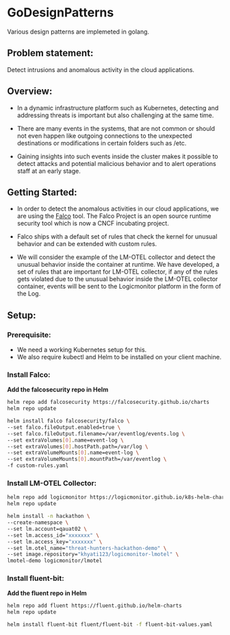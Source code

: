 # GoDesignPatterns

Various design patterns are implemeted in golang.

## Problem statement:
Detect intrusions and anomalous activity in the cloud applications.

## Overview:

- In a dynamic infrastructure platform such as Kubernetes, detecting and addressing threats is important but also challenging at the same time.

- There are many events in the systems, that are not common or should not even happen like outgoing connections to the unexpected destinations or modifications in certain folders such as /etc.

- Gaining insights into such events inside the cluster makes it possible to detect attacks and potential malicious behavior and to alert operations staff at an early stage.


## Getting Started:

- In order to detect the anomalous activities in our cloud applications, we are using the [Falco](https://falco.org) tool. 
The Falco Project is an open source runtime security tool which is now a CNCF incubating project.

- Falco ships with a default set of rules that check the kernel for unusual behavior and can be extended with custom rules.

- We will consider the example of the LM-OTEL collector and detect the unusual behavior inside the container at runtime. We have developed, a set of rules that are important for LM-OTEL collector, if any of the rules gets violated due to the unusual behavior inside the LM-OTEL collector container, events will be sent to the Logicmonitor platform in the form of the Log.

## Setup:

### Prerequisite:
- We need a working Kubernetes setup for this. 
- We also require kubectl and Helm to be installed on your client machine.

### Install Falco:

**Add the falcosecurity repo in Helm**

```bash
helm repo add falcosecurity https://falcosecurity.github.io/charts
helm repo update
```

```bash
helm install falco falcosecurity/falco \
--set falco.fileOutput.enabled=true \
--set falco.fileOutput.filename=/var/eventlog/events.log \
--set extraVolumes[0].name=event-log \
--set extraVolumes[0].hostPath.path=/var/log \
--set extraVolumeMounts[0].name=event-log \
--set extraVolumeMounts[0].mountPath=/var/eventlog \
-f custom-rules.yaml
```

### Install LM-OTEL Collector:

```bash
helm repo add logicmonitor https://logicmonitor.github.io/k8s-helm-charts
helm repo update
```

```bash
helm install -n hackathon \                                                
--create-namespace \
--set lm.account=qauat02 \
--set lm.access_id="xxxxxxx" \
--set lm.access_key="xxxxxxx" \
--set lm.otel_name="threat-hunters-hackathon-demo" \
--set image.repository="khyati123/logicmonitor-lmotel" \
lmotel-demo logicmonitor/lmotel
```

### Install fluent-bit:

**Add the fluent repo in Helm**

```bash
helm repo add fluent https://fluent.github.io/helm-charts
helm repo update
```

```bash
helm install fluent-bit fluent/fluent-bit -f fluent-bit-values.yaml
```
